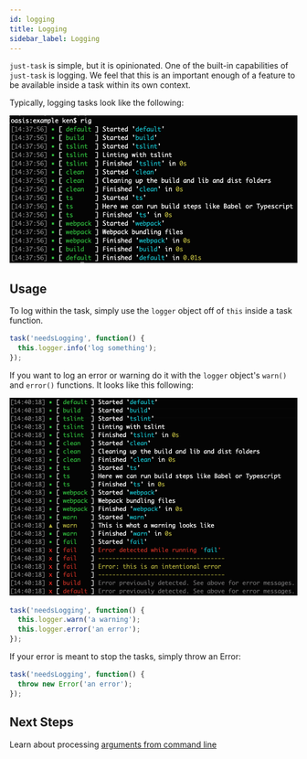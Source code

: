 ```yaml
---
id: logging
title: Logging
sidebar_label: Logging
---
```


`just-task` is simple, but it is opinionated. One of the built-in capabilities of `just-task` is logging. We feel that this is an important enough of a feature to be available inside a task within its own context.

Typically, logging tasks look like the following:

![](assets/typical.png)

## Usage

To log within the task, simply use the `logger` object off of `this` inside a task function.

```js
task('needsLogging', function() {
  this.logger.info('log something');
});
```

If you want to log an error or warning do it with the `logger` object's `warn()` and `error()` functions. It looks like this following:

![](assets/failure.png)

```js
task('needsLogging', function() {
  this.logger.warn('a warning');
  this.logger.error('an error');
});
```

If your error is meant to stop the tasks, simply throw an Error:

```js
task('needsLogging', function() {
  throw new Error('an error');
});
```

## Next Steps

Learn about processing [arguments from command line](args.md)
